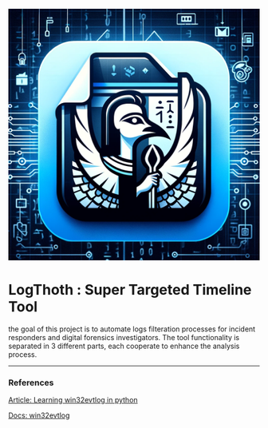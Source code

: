 ![some kickass logo](https://github.com/Ng00m4lDhuhr/LogThoth/blob/main/Logo.png?raw=true)
# LogThoth : Super Targeted Timeline Tool
the goal of this project is to automate logs filteration processes for incident responders and digital forensics investigators. The tool functionality is separated in 3 different parts, each cooperate to enhance the analysis process.

---
### References
[Article: Learning win32evtlog in python](https://ph20eow.gitbook.io/tech-stuff/silketw/learning-win32evtlog-in-python)

[Docs: win32evtlog](https://timgolden.me.uk/pywin32-docs/win32evtlog.html)
